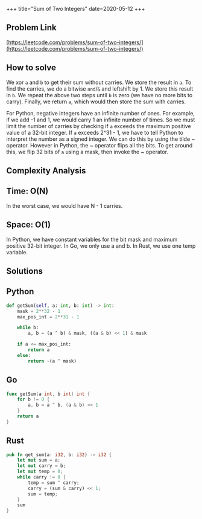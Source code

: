 +++
title="Sum of Two Integers"
date=2020-05-12
+++

## Problem Link

[https://leetcode.com/problems/sum-of-two-integers/](https://leetcode.com/problems/sum-of-two-integers/)

## How to solve

We xor `a` and `b` to get their sum without carries. We store the result in `a`. To find the carries, we do a bitwise `and`/`&` and leftshift by 1. We store this result in `b`. We repeat the above two steps until `b` is zero (we have no more bits to carry). Finally, we return `a`, which would then store the sum with carries.

For Python, negative integers have an infinite number of ones. For example, if we add -1 and 1, we would carry 1 an infinite number of times. So we must limit the number of carries by checking if `a` exceeds the maximum positive value of a 32-bit integer. If `a` exceeds 2^31 - 1, we have to tell Python to interpret the number as a signed integer. We can do this by using the tilde ~ operator. However in Python, the ~ operator flips all the bits. To get around this, we flip 32 bits of `a` using a mask, then invoke the ~ operator.

## Complexity Analysis

## Time: O(N)

In the worst case, we would have N - 1 carries.

## Space: O(1)

In Python, we have constant variables for the bit mask and maximum positive 32-bit integer. In Go, we only use a and b. In Rust, we use one temp variable.

## Solutions

## Python

``` python
def getSum(self, a: int, b: int) -> int:
    mask = 2**32 - 1
    max_pos_int = 2**31 - 1

    while b:
        a, b = (a ^ b) & mask, ((a & b) << 1) & mask

    if a <= max_pos_int:
        return a
    else:
        return ~(a ^ mask)
```

## Go

``` go
func getSum(a int, b int) int {
    for b != 0 {
        a, b = a ^ b, (a & b) << 1
    }
    return a
}
```

## Rust

``` rust
pub fn get_sum(a: i32, b: i32) -> i32 {
    let mut sum = a;
    let mut carry = b;
    let mut temp = 0;
    while carry != 0 {
        temp = sum ^ carry;
        carry = (sum & carry) << 1;
        sum = temp;
    }
    sum
}
```

